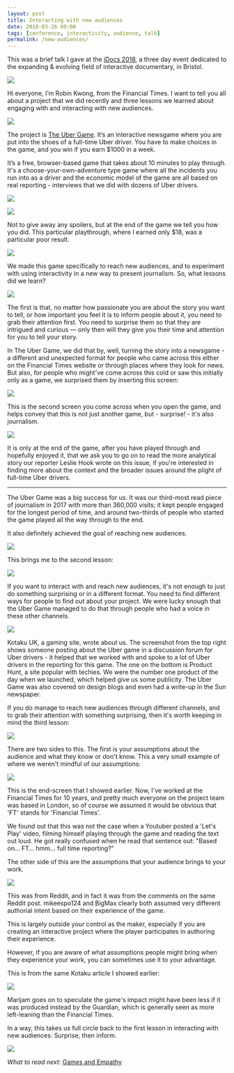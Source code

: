 ```yaml
---
layout: post
title: Interacting with new audiences
date: 2018-03-26 09:00
tags: [conference, interactivity, audience, talk]
permalink: /new-audiences/
---
```


This was a brief talk I gave at the [iDocs 2018](https://idocs2018.dcrc.org.uk/), a three day event dedicated to the expanding & evolving field of interactive documentary, in Bristol.

![](/images/i-docs/audience/audience.001.jpeg)

Hi everyone, I’m Robin Kwong, from the Financial Times. I want to tell you all about a project that we did recently and three lessons we learned about engaging with and interacting with new audiences.

![](/images/i-docs/audience/audience.002.jpeg)

The project is [The Uber Game](https://ig.ft.com/uber-game/). It’s an interactive newsgame where you are put into the shoes of a full-time Uber driver. You have to make choices in the game, and you win if you earn $1000 in a week. 

It’s a free, browser-based game that takes about 10 minutes to play through. It's a choose-your-own-adventure type game where all the incidents you run into as a driver and the economic model of the game are all based on real reporting - interviews that we did with dozens of Uber drivers.

![](/images/i-docs/audience/audience.004.jpeg)

![](/images/i-docs/audience/audience.005.jpeg)

Not to give away any spoilers, but at the end of the game we tell you how you did. This particular playthrough, where I earned only $18, was a particular poor result.

![](/images/i-docs/audience/audience.006.jpeg)

We made this game specifically to reach new audiences, and to experiment with using interactivity in a new way to present journalism. So, what lessons did we learn?

![](/images/i-docs/audience/audience.007.jpeg)

The first is that, no matter how passionate you are about the story you want to tell, or how important you feel it is to inform people about it, you need to grab their attention first. You need to surprise them so that they are intrigued and curious &mdash; only then will they give you their time and attention for you to tell your story.

In The Uber Game, we did that by, well, turning the story into a newsgame - a different and unexpected format for people who came across this either on the Financial Times website or through places where they look for news. But also, for people who might've come across this cold or saw this initially only as a game, we surprised them by inserting this screen:

![](/images/i-docs/audience/audience.008.jpeg)

This is the second screen you come across when you open the game, and helps convey that this is not just another game, but - surprise! - it's also journalism.

![](/images/i-docs/audience/audience.009.jpeg)

It is only at the end of the game, after you have played through and hopefully enjoyed it, that we ask you to go on to read the more analytical story our reporter Leslie Hook wrote on this issue, if you're interested in finding more about the context and the broader issues around the plight of full-time Uber drivers.

<hr>

The Uber Game was a big success for us. It was our third-most read piece of journalism in 2017 with more than 360,000 visits; it kept people engaged for the longest period of time, and around two-thirds of people who started the game played all the way through to the end.

It also definitely achieved the goal of reaching new audiences.

![](/images/i-docs/audience/audience.010.jpeg)

This brings me to the second lesson:

![](/images/i-docs/audience/audience.011.jpeg)

If you want to interact with and reach new audiences, it's not enough to just do something surprising or in a different format. You need to find different ways for people to find out about your project. We were lucky enough that the Uber Game managed to do that through people who had a voice in these other channels.

![](/images/i-docs/audience/audience.012.jpeg)

Kotaku UK, a gaming site, wrote about us. The screenshot from the top right shows someone posting about the Uber game in a discussion forum for Uber drivers - it helped that we worked with and spoke to a lot of Uber drivers in the reporting for this game. The one on the bottom is Product Hunt, a site popular with techies. We were the number one product of the day when we launched, which helped give us some publicity. The Uber Game was also covered on design blogs and even had a write-up in the Sun newspaper.

If you do manage to reach new audiences through different channels, and to grab their attention with something surprising, then it's worth keeping in mind the third lesson: 

![](/images/i-docs/audience/audience.013.jpeg)

There are two sides to this. The first is your assumptions about the audience and what they know or don't know. This a very small example of where we weren't mindful of our assumptions:

![](/images/i-docs/audience/audience.014.jpeg)

This is the end-screen that I showed earlier. Now, I've worked at the Financial Times for 10 years, and pretty much everyone on the project team was based in London, so of course we assumed it would be obvious that 'FT' stands for 'Financial Times'.

We found out that this was not the case when a Youtuber posted a 'Let's Play' video, filming himself playing through the game and reading the text out loud. He got really confused when he read that sentence out: "Based on... FT... hmm... full time reporting?"

The other side of this are the assumptions that your audience brings to your work. 

![](/images/i-docs/audience/audience.015.jpeg)

This was from Reddit, and in fact it was from the comments on the same Reddit post. mikeespo124 and BigMax clearly both assumed very different authorial intent based on their experience of the game.

This is largely outside your control as the maker, especially if you are creating an interactive project where the player participates in authoring their experience.

However, if you are aware of what assumptions people might bring when they experience your work, you can sometimes use it to your advantage. 

This is from the same Kotaku article I showed earlier:

![](/images/i-docs/audience/audience.016.jpeg)

Marijam goes on to speculate the game's impact might have been less if it was produced instead by the Guardian, which is generally seen as more left-leaning than the Financial Times.

In a way, this takes us full circle back to the first lesson in interacting with new audiences: Surprise, then inform.

![](/images/i-docs/audience/audience.017.jpeg)

*What to read next*: [Games and Empathy](/newsgames/) 

